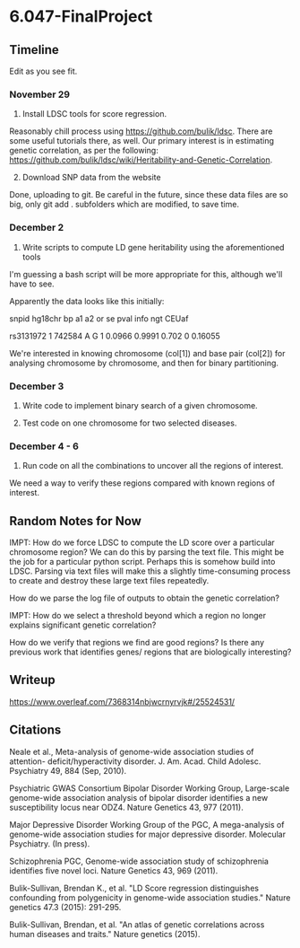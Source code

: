 # 6.047-FinalProject

## Timeline 

Edit as you see fit.

### November 29
1. Install LDSC tools for score regression.

Reasonably chill process using https://github.com/bulik/ldsc. There are some useful tutorials there, as well. Our primary interest is in estimating genetic correlation, as per the following: https://github.com/bulik/ldsc/wiki/Heritability-and-Genetic-Correlation.

2. Download SNP data from the website

Done, uploading to git. Be careful in the future, since these data files are so big, only git add . subfolders which are modified, to save time.

### December 2

1. Write scripts to compute LD gene heritability using the aforementioned tools

I'm guessing a bash script will be more appropriate for this, although we'll have to see.

Apparently the data looks like this initially:

snpid hg18chr bp a1 a2 or se pval info ngt CEUaf

rs3131972   1   742584  A   G   1   0.0966  0.9991  0.702   0   0.16055

We're interested in knowing chromosome (col[1]) and base pair (col[2]) for analysing chromosome by chromosome, and then for binary partitioning.


### December 3

1. Write code to implement binary search of a given chromosome.

2. Test code on one chromosome for two selected diseases.

### December 4 -  6

1. Run code on all the combinations to uncover all the regions of interest.

We need a way to verify these regions compared with known regions of interest.

## Random Notes for Now

IMPT: How do we force LDSC to compute the LD score over a particular chromosome region?
We can do this by parsing the text file. This might be the job for a particular python script. Perhaps this is somehow build into LDSC.
Parsing via text files will make this a slightly time-consuming process to create and destroy these large text files repeatedly.


How do we parse the log file of outputs to obtain the genetic correlation?

IMPT: How do we select a threshold beyond which a region no longer explains significant genetic correlation?

How do we verify that regions we find are good regions?
Is there any previous work that identifies genes/ regions that are biologically interesting?



## Writeup
https://www.overleaf.com/7368314nbjwcrnyrvjk#/25524531/

## Citations
Neale et al., Meta-analysis of genome-wide association studies of attention-
deficit/hyperactivity disorder. J. Am. Acad. Child Adolesc. Psychiatry 49, 884
(Sep, 2010).

Psychiatric GWAS Consortium Bipolar Disorder Working Group, Large-scale
genome-wide association analysis of bipolar disorder identifies a new
susceptibility locus near ODZ4. Nature Genetics 43, 977 (2011).

Major Depressive Disorder Working Group of the PGC, A mega-analysis of
genome-wide association studies for major depressive disorder. Molecular
Psychiatry. (In press).

Schizophrenia PGC, Genome-wide association study of schizophrenia identifies
five novel loci. Nature Genetics 43, 969 (2011).

Bulik-Sullivan, Brendan K., et al. "LD Score regression distinguishes confounding from polygenicity in genome-wide association studies." Nature genetics 47.3 (2015): 291-295.

Bulik-Sullivan, Brendan, et al. "An atlas of genetic correlations across human diseases and traits." Nature genetics (2015).
